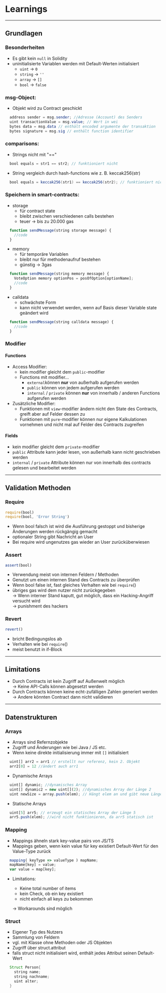 # Learnings

---

## Grundlagen

### Besonderheiten

- Es gibt kein `null` in Solidity
- uninitialisierte Variablen werden mit Default-Werten initialisiert
  - `uint` &rarr; `0`
  - `string` &rarr; `''`
  - `array` &rarr; `[]`
  - `bool` &rarr; `false`

### msg-Object:

- Objekt wird zu Contract geschickt

```java
  address sender = msg.sender; //Adresse (Account) des Senders
  uint transactionValue = msg.value; // Wert in wei
  bytes data = msg.data // enthält encoded argumente der transaktion
  bytes signature = msg.sig // enthält function identifier
```

### comparisons:

- Strings nicht mit "=="

```java
  bool equals = str1 == str2; // funktioniert nicht
```

- String vergleich durch hash-functions wie z. B. keccak256(str)

```java
  bool equals = keccak256(str1) == keccak256(str2); // funktioniert nicht
```

### Speichern in smart-contracts:

- storage
  - für contract state
  - bleibt zwischen verschiedenen calls bestehen
  - teuer &rarr; bis zu 20.000 gas

```ts
  function sendMessage(string storage message) {
    //code
  }
```

- memory
  - für temporäre Variablen
  - bleibt nur für methodenaufruf bestehen
  - günstig &rarr; 3gas

```ts
  function sendMessage(string memory message) {
    VoteOption memory optionPos = posOfOption[optionName];
    //code
  }
```

- calldata
  - schwächste Form
  - kann nicht verwendet werden, wenn auf Basis dieser Variable state geändert wird

```ts
  function sendMessage(string calldata message) {
    //code
  }
```

### Modifier

#### Functions

- Access Modifier:
  - kein modifier gleicht dem `public`-modifier
  - Functions mit modifier...
    - `external`können <b>nur</b> von außerhalb aufgerufen werden
    - `public` können von jedem aufgerufen werden
    - `internal` / `private` können <b>nur</b> von innerhalb / anderen Functions aufgerufen werden
- Zusätzliche Modifier:
  - Funktionen mit `view`-modifier ändern nicht den State des Contracts, greift aber auf Felder dessen zu
  - Funktionen mit `pure`-modifier können nur eigene Kalkulationen vornehmen und nicht mal auf Felder des Contracts zugreifen

#### Fields

- kein modifier gleicht dem `private`-modifier
- `public` Attribute kann jeder lesen, von außerhalb kann nicht geschrieben werden
- `internal` / `private` Attribute können nur von innerhalb des contracts gelesen und bearbeitet werden

---

## Validation Methoden

### Require

```ts
require(bool)
require(bool, 'Error String')
```

- Wenn bool falsch ist wird die Ausführung gestoppt und bisherige Änderungen werden rückgängig gemacht
- optionaler String gibt Nachricht an User
- Bei require wird ungenutzes gas wieder an User zurücküberwiesen

### Assert

```ts
assert(bool)
```

- Verwendung meist von internen Feldern / Methoden
- Genutzt um einen internen Stand des Contracts zu überprüfen
- Wenn bool false ist, fast gleiches Verhalten wie bei `require`()
- übriges gas wird dem nutzer nicht zurückgegeben <br>
  &rarr; Wenn interner Stand kaputt, gut möglich, dass ein Hacking-Angriff versucht wird <br>
  &rarr; punishment des hackers

### Revert

```ts
revert()
```

- bricht Bedingungslos ab
- Verhalten wie bei `require`()
- meist benutzt in if-Block

---

## Limitations

- Durch Contracts ist kein Zugriff auf Außenwelt möglich <br /> &rarr;
  Keine API-Calls können abgesetzt werden
- Durch Contracts können keine echt-zufälligen Zahlen generiert werden <br /> &rarr;
  Andere könnten Contract dann nicht validieren

---

## Datenstrukturen

### Arrays

- Arrays sind Refernzobjekte
- Zugriff und Änderungen wie bei Java / JS etc.
- Wenn keine direkte initialisierung immer mit `[]` initialisiert

```ts
  uint[] arr2 = arr1 // erstellt nur referenz, kein 2. Objekt
  arr2[0] = 12 //ändert auch arr1
```

- Dynamische Arrays

```ts
  uint[] dynamic; //dynamisches Array
  uint[] dynamic2 = new uint[](2); //dynamisches Array der Länge 2
  uint newSize = array.push(elem); // Hängt elem an und gibt neue Länge zurück
```

- Statische Arrays

```ts
  uint[5] arr5; // erzeugt ein statisches Array der Länge 5
  arr5.push(elem); //wird nicht funktionieren, da arr5 statisch ist
```

### Mapping

- Mappings ähneln stark key-value pairs von JS/TS
- Mappings geben, wenn kein value für key existiert Default-Wert für den Value-Type zurück

```ts
  mapping( keyType => valueType ) mapName;
  mapName[key] = value;
  var value = map[key];
```

- Limitations:

  - Keine total number of items
  - kein Check, ob ein key existiert
  - nicht einfach all keys zu bekommen

  &rarr; Workarounds sind möglich

### Struct

- Eigener Typ des Nutzers
- Sammlung von Feldern
- vgl. mit Klasse ohne Methoden oder JS Objekten
- Zugriff über struct.attribut
- falls struct nicht initialisiert wird, enthält jedes Attribut seinen Default-Wert

```java
  Struct Person{
    string name;
    string nachname;
    uint alter;
  }
```

